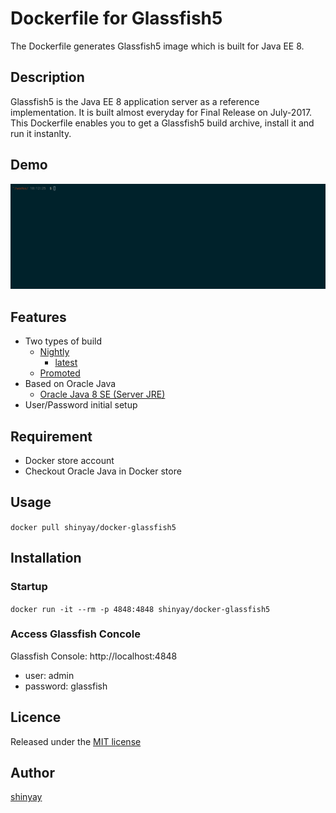 # Dockerfile for Glassfish5

The Dockerfile generates Glassfish5 image which is built for Java EE 8.

## Description

Glassfish5 is the Java EE 8 application server as a reference implementation.
It is built almost everyday for Final Release on July-2017.
This Dockerfile enables you to get a Glassfish5 build archive, install it and run it instanlty.

## Demo

![](docs/images/docker-glassfish01.gif)

## Features

- Two types of build
  - [Nightly](http://download.oracle.com/glassfish/5.0/nightly/)
    - [latest](http://download.oracle.com/glassfish/5.0/nightly/)
  - [Promoted](http://download.oracle.com/glassfish/5.0/promoted)
- Based on Oracle Java
  - [Oracle Java 8 SE (Server JRE)](https://store.docker.com/images/oracle-serverjre-8)
- User/Password initial setup

## Requirement

- Docker store account
- Checkout Oracle Java in Docker store

## Usage

`docker pull shinyay/docker-glassfish5`

## Installation

### Startup
`docker run -it --rm -p 4848:4848 shinyay/docker-glassfish5`

### Access Glassfish Concole
Glassfish Console: http://localhost:4848

- user: admin
- password: glassfish

## Licence

Released under the [MIT license](https://gist.githubusercontent.com/shinyay/56e54ee4c0e22db8211e05e70a63247e/raw/44f0f4de510b4f2b918fad3c91e0845104092bff/LICENSE)

## Author

[shinyay](https://github.com/shinyay)
